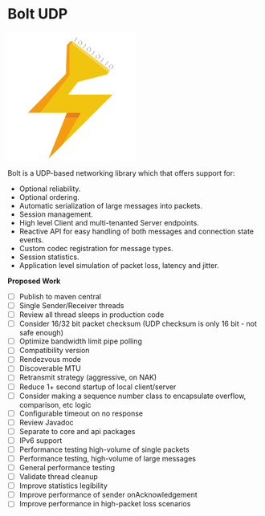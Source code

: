 Bolt UDP
==============

![logo](logo256.png)

Bolt is a UDP-based networking library which that offers support for:
 - Optional reliability.
 - Optional ordering.
 - Automatic serialization of large messages into packets.
 - Session management.
 - High level Client and multi-tenanted Server endpoints.
 - Reactive API for easy handling of both messages and connection state events.
 - Custom codec registration for message types.
 - Session statistics.
 - Application level simulation of packet loss, latency and jitter.

**Proposed Work**
- [ ] Publish to maven central
- [ ] Single Sender/Receiver threads
- [ ] Review all thread sleeps in production code
- [ ] Consider 16/32 bit packet checksum (UDP checksum is only 16 bit - not safe enough)
- [ ] Optimize bandwidth limit pipe polling
- [ ] Compatibility version
- [ ] Rendezvous mode
- [ ] Discoverable MTU
- [ ] Retransmit strategy (aggressive, on NAK)
- [ ] Reduce 1+ second startup of local client/server
- [ ] Consider making a sequence number class to encapsulate overflow, comparison, etc logic
- [ ] Configurable timeout on no response
- [ ] Review Javadoc
- [ ] Separate to core and api packages
- [ ] IPv6 support
- [ ] Performance testing high-volume of single packets
- [ ] Performance testing, high-volume of large messages
- [ ] General performance testing
- [ ] Validate thread cleanup
- [ ] Improve statistics legibility
- [ ] Improve performance of sender onAcknowledgement
- [ ] Improve performance in high-packet loss scenarios